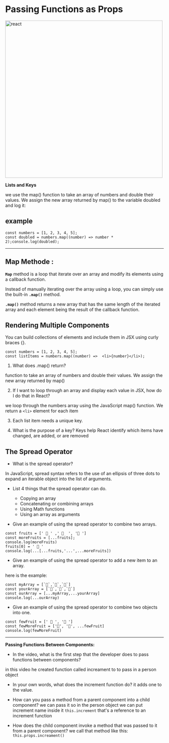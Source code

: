 # Passing Functions as Props

<img src="https://i.ytimg.com/vi/szmS_M-BMls/mqdefault.jpg" alt="react" width="500"/>

**Lists and Keys**

we use the map() function to take an array of numbers and double their values. We assign the new array returned by map() to the variable doubled and log it:

## example
```
const numbers = [1, 2, 3, 4, 5];
const doubled = numbers.map((number) => number * 2);console.log(doubled);
```
---

## Map Methode :
**`Map`** method is a loop that iterate over an array and modify its elements using a callback function.

Instead of manually iterating over the array using a loop, you can simply use the built-in **`.map()`** method.

**`.map()`** method returns a new array that has the same length of the iterated array and each element being the result of the callback function.
 
 
## Rendering Multiple Components 
You can build collections of elements and include them in JSX using curly braces {}.

```
const numbers = [1, 2, 3, 4, 5];
const listItems = numbers.map((number) =>  <li>{number}</li>);
```


1.  What does .map() return?

function to take an array of numbers and double their values. We assign the new array returned by map()
   
2.  If I want to loop through an array and display each value in JSX, how do I do that in React?

 we loop through the numbers array using the JavaScript map() function. We return a `<li>` element for each item
   
3.  Each list item needs a unique key.

4. What is the purpose of a key?
Keys help React identify which items have changed, are added, or are removed

## The Spread Operator

   - What is the spread operator?

   In JavaScript, spread syntax refers to the use of an ellipsis of three dots to expand an iterable object into the list of arguments.
   
   - List 4 things that the spread operator can do.

      * Copying an array
      * Concatenating or combining arrays
      * Using Math functions
      * Using an array as arguments
      

 - Give an example of using the spread operator to combine two arrays.


```
const fruits = [' 🍍 ' ,' 🍉  ', '🍏 ']
const moreFruits = [...fruits];
console.log(moreFruits) 
fruits[0] = ' 🍊 '
console.log(...[...fruits,'...',...moreFruits]) 
```

- Give an example of using the spread operator to add a new item to an array.

here is the example:
```
const myArray = [`🤪`,`🐻`,`🎌`]
const yourArray = [`🙂`,`🤗`,`🤩`]
const ourArray = [...myArray,...yourArray]
console.log(...ourArray) 
```


- Give an example of using the spread operator to combine two objects into one.

```
const fewFruit = [' 🍊 ', '🍏 ']
const fewMoreFruit = ['🍉', '🍍', ...fewFruit]
console.log(fewMoreFruit) 
```

---

**Passing Functions Between Components:**

+ In the video, what is the first step that the developer does to pass functions between components?

in this video he created function called increament to to pass in a person object

+ In your own words, what does the increment function do?
it adds one to the value. 
    
+ How can you pass a method from a parent component into a child component?
    we can pass it so in the person object we can put increment name inside it `this.increment` that's a reference to an increment function  

+ How does the child component invoke a method that was passed to it from a parent component?
we call that method like this: `this.props.increament()`